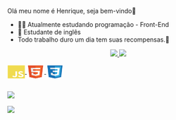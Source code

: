Olá meu nome é Henrique, seja bem-vindo👋

- 👨‍💻 Atualmente estudando programação - Front-End
- 🌱 Estudante de inglês
- Todo trabalho duro um dia tem suas recompensas.💯


<div align="center">
  <a href="https://github.com/rustjavaw">
  <img height="180em" src="https://github-readme-stats.vercel.app/api?username=rustjavaw&show_icons=true&theme=dark&include_all_commits=true&count_private=true"/>
  <img height="180em" src="https://github-readme-stats.vercel.app/api/top-langs/?username=rustjavaw&layout=compact&langs_count=7&theme=dark"/>
</div>
  
  <div style="display: inline_block"><br>
  <img align="center" alt="rickey-Js" height="30" width="40" src="https://raw.githubusercontent.com/devicons/devicon/master/icons/javascript/javascript-plain.svg">
  <img align="center" alt="rickey-HTML" height="30" width="40" src="https://raw.githubusercontent.com/devicons/devicon/master/icons/html5/html5-original.svg">
  <img align="center" alt="rickey-CSS" height="30" width="40" src="https://raw.githubusercontent.com/devicons/devicon/master/icons/css3/css3-original.svg">

</div>
  
  ##
  
  <div>
     
  <a href="https://instagram.com/henry.silvaramos" target="_blank"><img src="https://img.shields.io/badge/-Instagram-%23E4405F?style=for-the-badge&logo=instagram&logoColor=white" target="_blank"></a>
 	
 <a href="" target="_blank"><img src="https://img.shields.io/badge/Discord-7289DA?style=for-the-badge&logo=discord&logoColor=white" target="_blank"></a> 
  

 
    
  </div>
